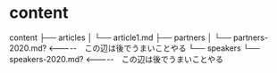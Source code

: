 # content

content
├── articles
│   └── article1.md
├── partners
│   └── partners-2020.md? <-----　この辺は後でうまいことやる
└── speakers
    └── speakers-2020.md? <-----　この辺は後でうまいことやる
